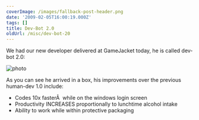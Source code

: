```yaml
---
coverImage: /images/fallback-post-header.png
date: '2009-02-05T16:00:19.000Z'
tags: []
title: Dev-Bot 2.0
oldUrl: /misc/dev-bot-20
---
```


We had our new developer delivered at GameJacket today, he is called dev-bot 2.0:

<!-- more -->

![photo](/wp-content/uploads/2009/02/photo.jpg "photo")

As you can see he arrived in a box, his improvements over the previous human-dev 1.0 include:

- Codes 10x fasterÂ  while on the windows login screen
- Productivity INCREASES proportionally to lunchtime alcohol intake
- Ability to work while within protective packaging
